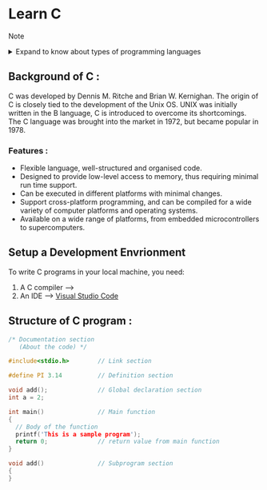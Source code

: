 # Learn C

> [!NOTE]
> <details>
> <summary>Expand to know about types of programming languages</summary>
> 
> ## Types of Programming Languages:
> ### 1. Low-Level Languages:
>    - Include machine language (binary) and assembly language.
>    - Provide direct access to computer`s hardware.
>    - Instructions closely correspond to specific machine instructions.
>    - They offer speed, efficiency, low memory consumption, and fine-grained control over hardware.
>    - **Machine language**:
>      - Consists of series of 0s and 1s that correspond directly to machine instructions.
>      - Instructions are executed directly by the processor.
>      - Not human-readable and time-consuming to write.
>    - **Assembly language**:
>      - Uses mnemonics and symbols corresponding to the machine's instruction set.
>      - Allows working closely with the machine on a slightly higher level.
> ### 2. High-Level Languages:
>    - Examples include Python and JavaScript.
>    - Far removed from a particular machine's instruction set.
>    - Syntax resembles the English language, making them easier to work with and understand.
>    - Programs are portable and machine-independent.
>    - Tend to be slower, consume more memory, and make it harder to work with low-level hardware.
> ### 3. Middle-Level Languages:
>    - Examples include C and C++.
>    - Act as a bridge between low-level and high-level languages.
>    - Allow for control over computer hardware while offering a level of abstraction.
>    - Instructions are more human-readable and understandable for programmers.
> </details>



## Background of C :
C was developed by Dennis M. Ritche and Brian W. Kernighan.
The origin of C is closely tied to the development of the Unix OS.
UNIX was initially written in the B language, C is introduced to overcome its shortcomings.
The C language was brought into the market in 1972, but became popular in 1978.

### Features :
* Flexible language, well-structured and organised code.
* Designed to provide low-level access to memory, thus requiring minimal run time support.
* Can be executed in different platforms with minimal changes.
* Support cross-platform programming, and can be compiled for a wide variety of computer platforms and operating systems.
* Available on a wide range of platforms, from embedded microcontrollers to supercomputers.

## Setup a Development Envrionment 

To write C programs in your local machine, you need:
1. A C compiler --> 
2. An IDE --> [Visual Studio Code](https://code.visualstudio.com/)

## Structure of C program :

```C
/* Documentation section
   (About the code) */

#include<stdio.h>        // Link section

#define PI 3.14          // Definition section

void add();              // Global declaration section
int a = 2;

int main()               // Main function
{
  // Body of the function
  printf('This is a sample program');
  return 0;              // return value from main function
}

void add()               // Subprogram section
{
}
```

